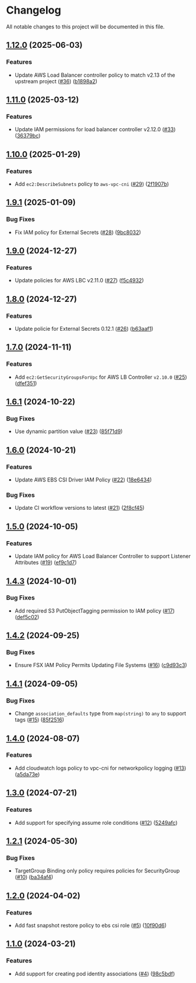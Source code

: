 # Changelog

All notable changes to this project will be documented in this file.

## [1.12.0](https://github.com/terraform-aws-modules/terraform-aws-eks-pod-identity/compare/v1.11.0...v1.12.0) (2025-06-03)


### Features

* Update AWS Load Balancer controller policy to match v2.13 of the upstream project ([#36](https://github.com/terraform-aws-modules/terraform-aws-eks-pod-identity/issues/36)) ([b1898a2](https://github.com/terraform-aws-modules/terraform-aws-eks-pod-identity/commit/b1898a2709a1cb56fea5d609038fff61bba7dd78))

## [1.11.0](https://github.com/terraform-aws-modules/terraform-aws-eks-pod-identity/compare/v1.10.0...v1.11.0) (2025-03-12)


### Features

* Update IAM permissions for load balancer controller v2.12.0 ([#33](https://github.com/terraform-aws-modules/terraform-aws-eks-pod-identity/issues/33)) ([36379bc](https://github.com/terraform-aws-modules/terraform-aws-eks-pod-identity/commit/36379bcb3b5b62038e7936936d1bbedf28936157))

## [1.10.0](https://github.com/terraform-aws-modules/terraform-aws-eks-pod-identity/compare/v1.9.1...v1.10.0) (2025-01-29)


### Features

* Add `ec2:DescribeSubnets` policy to `aws-vpc-cni` ([#29](https://github.com/terraform-aws-modules/terraform-aws-eks-pod-identity/issues/29)) ([2f1907b](https://github.com/terraform-aws-modules/terraform-aws-eks-pod-identity/commit/2f1907baf15677a0efe1afc4ba7075b7525acb9e))

## [1.9.1](https://github.com/terraform-aws-modules/terraform-aws-eks-pod-identity/compare/v1.9.0...v1.9.1) (2025-01-09)


### Bug Fixes

* Fix IAM policy for External Secrets ([#28](https://github.com/terraform-aws-modules/terraform-aws-eks-pod-identity/issues/28)) ([9bc8032](https://github.com/terraform-aws-modules/terraform-aws-eks-pod-identity/commit/9bc80322946b7f047e36129a1ea293d460ba66a4))

## [1.9.0](https://github.com/terraform-aws-modules/terraform-aws-eks-pod-identity/compare/v1.8.0...v1.9.0) (2024-12-27)


### Features

* Update policies for AWS LBC v2.11.0 ([#27](https://github.com/terraform-aws-modules/terraform-aws-eks-pod-identity/issues/27)) ([f5c4932](https://github.com/terraform-aws-modules/terraform-aws-eks-pod-identity/commit/f5c4932da8586d90ed57179aa1c9270394b0ac81))

## [1.8.0](https://github.com/terraform-aws-modules/terraform-aws-eks-pod-identity/compare/v1.7.0...v1.8.0) (2024-12-27)


### Features

* Update policie for External Secrets 0.12.1 ([#26](https://github.com/terraform-aws-modules/terraform-aws-eks-pod-identity/issues/26)) ([b63aaf1](https://github.com/terraform-aws-modules/terraform-aws-eks-pod-identity/commit/b63aaf1edeee9e1e2eaff7d3a9503971c09fc47e))

## [1.7.0](https://github.com/terraform-aws-modules/terraform-aws-eks-pod-identity/compare/v1.6.1...v1.7.0) (2024-11-11)


### Features

* Add `ec2:GetSecurityGroupsForVpc` for AWS LB Controller `v2.10.0` ([#25](https://github.com/terraform-aws-modules/terraform-aws-eks-pod-identity/issues/25)) ([dfef351](https://github.com/terraform-aws-modules/terraform-aws-eks-pod-identity/commit/dfef351722163fc20212291db5025dc62a2d2ec0))

## [1.6.1](https://github.com/terraform-aws-modules/terraform-aws-eks-pod-identity/compare/v1.6.0...v1.6.1) (2024-10-22)


### Bug Fixes

* Use dynamic partition value ([#23](https://github.com/terraform-aws-modules/terraform-aws-eks-pod-identity/issues/23)) ([85f71d9](https://github.com/terraform-aws-modules/terraform-aws-eks-pod-identity/commit/85f71d9c3a1d590407c0c358a012818e8efee66f))

## [1.6.0](https://github.com/terraform-aws-modules/terraform-aws-eks-pod-identity/compare/v1.5.0...v1.6.0) (2024-10-21)


### Features

* Update AWS EBS CSI Driver IAM Policy ([#22](https://github.com/terraform-aws-modules/terraform-aws-eks-pod-identity/issues/22)) ([18e6434](https://github.com/terraform-aws-modules/terraform-aws-eks-pod-identity/commit/18e64340b3eb298e76676c6bdeff8292bd5ef510))


### Bug Fixes

* Update CI workflow versions to latest ([#21](https://github.com/terraform-aws-modules/terraform-aws-eks-pod-identity/issues/21)) ([2f8cf45](https://github.com/terraform-aws-modules/terraform-aws-eks-pod-identity/commit/2f8cf453b1d9e2ed9b7ad04a79cf5b409cda9cd3))

## [1.5.0](https://github.com/terraform-aws-modules/terraform-aws-eks-pod-identity/compare/v1.4.3...v1.5.0) (2024-10-05)


### Features

* Update IAM policy for AWS Load Balancer Controller to support Listener Attributes ([#19](https://github.com/terraform-aws-modules/terraform-aws-eks-pod-identity/issues/19)) ([ef9c1d7](https://github.com/terraform-aws-modules/terraform-aws-eks-pod-identity/commit/ef9c1d76f49484a3c71cbd66ccd25b68078dc278))

## [1.4.3](https://github.com/terraform-aws-modules/terraform-aws-eks-pod-identity/compare/v1.4.2...v1.4.3) (2024-10-01)


### Bug Fixes

* Add required S3 PutObjectTagging permission to IAM policy ([#17](https://github.com/terraform-aws-modules/terraform-aws-eks-pod-identity/issues/17)) ([def5c02](https://github.com/terraform-aws-modules/terraform-aws-eks-pod-identity/commit/def5c02bf0c662d8a52cd4da1c671b3060231296))

## [1.4.2](https://github.com/terraform-aws-modules/terraform-aws-eks-pod-identity/compare/v1.4.1...v1.4.2) (2024-09-25)


### Bug Fixes

* Ensure FSX IAM Policy Permits Updating File Systems ([#16](https://github.com/terraform-aws-modules/terraform-aws-eks-pod-identity/issues/16)) ([c9d93c3](https://github.com/terraform-aws-modules/terraform-aws-eks-pod-identity/commit/c9d93c3ad016697d8b97e3d9c46f17e7b3e57b84))

## [1.4.1](https://github.com/terraform-aws-modules/terraform-aws-eks-pod-identity/compare/v1.4.0...v1.4.1) (2024-09-05)


### Bug Fixes

* Change `association_defaults` type from `map(string)` to `any` to support tags ([#15](https://github.com/terraform-aws-modules/terraform-aws-eks-pod-identity/issues/15)) ([85f2516](https://github.com/terraform-aws-modules/terraform-aws-eks-pod-identity/commit/85f25165c7a115738d053ff93fa24b3d3701fb4b))

## [1.4.0](https://github.com/terraform-aws-modules/terraform-aws-eks-pod-identity/compare/v1.3.0...v1.4.0) (2024-08-07)


### Features

* Add cloudwatch logs policy to vpc-cni for networkpolicy logging ([#13](https://github.com/terraform-aws-modules/terraform-aws-eks-pod-identity/issues/13)) ([a5da73e](https://github.com/terraform-aws-modules/terraform-aws-eks-pod-identity/commit/a5da73e26a8d4ca46f76ea5e4e0c57479a451837))

## [1.3.0](https://github.com/terraform-aws-modules/terraform-aws-eks-pod-identity/compare/v1.2.1...v1.3.0) (2024-07-21)


### Features

* Add support for specifying assume role conditions ([#12](https://github.com/terraform-aws-modules/terraform-aws-eks-pod-identity/issues/12)) ([5249afc](https://github.com/terraform-aws-modules/terraform-aws-eks-pod-identity/commit/5249afcf2c5c8f7347c48d4bc8caab193dcf5e20))

## [1.2.1](https://github.com/terraform-aws-modules/terraform-aws-eks-pod-identity/compare/v1.2.0...v1.2.1) (2024-05-30)


### Bug Fixes

* TargetGroup Binding only policy requires policies for SecurityGroup ([#10](https://github.com/terraform-aws-modules/terraform-aws-eks-pod-identity/issues/10)) ([ba34af4](https://github.com/terraform-aws-modules/terraform-aws-eks-pod-identity/commit/ba34af404af6dd45a387dc8689e07183667afc58))

## [1.2.0](https://github.com/terraform-aws-modules/terraform-aws-eks-pod-identity/compare/v1.1.0...v1.2.0) (2024-04-02)


### Features

* Add fast snapshot restore policy to ebs csi role ([#5](https://github.com/terraform-aws-modules/terraform-aws-eks-pod-identity/issues/5)) ([10f90d6](https://github.com/terraform-aws-modules/terraform-aws-eks-pod-identity/commit/10f90d6d92e23b66520a92d9f80870d008825fdd))

## [1.1.0](https://github.com/terraform-aws-modules/terraform-aws-eks-pod-identity/compare/v1.0.0...v1.1.0) (2024-03-21)


### Features

* Add support for creating pod identity associations ([#4](https://github.com/terraform-aws-modules/terraform-aws-eks-pod-identity/issues/4)) ([98c5bdf](https://github.com/terraform-aws-modules/terraform-aws-eks-pod-identity/commit/98c5bdf103094e907315c980981841efae26ae2b))
